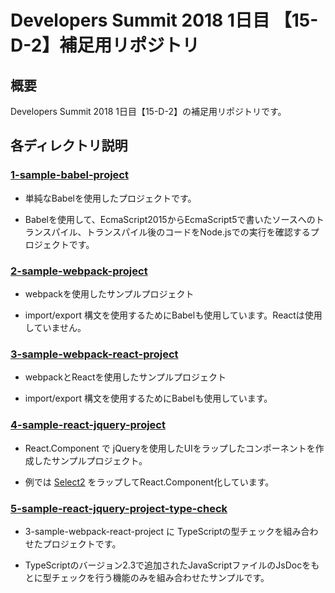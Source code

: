 # Developers Summit 2018 1日目 【15-D-2】補足用リポジトリ

## 概要

Developers Summit 2018 1日目【15-D-2】の補足用リポジトリです。


## 各ディレクトリ説明

### [1-sample-babel-project](https://github.com/jsuzuki20120311/devsumi-2018-15-d-2/tree/work/1-sample-babel-project)

 * 単純なBabelを使用したプロジェクトです。

 * Babelを使用して、EcmaScript2015からEcmaScript5で書いたソースへのトランスパイル、トランスパイル後のコードをNode.jsでの実行を確認するプロジェクトです。


### [2-sample-webpack-project](https://github.com/jsuzuki20120311/devsumi-2018-15-d-2/tree/work/2-sample-webpack-project)

 * webpackを使用したサンプルプロジェクト

 * import/export 構文を使用するためにBabelも使用しています。Reactは使用していません。


### [3-sample-webpack-react-project](https://github.com/jsuzuki20120311/devsumi-2018-15-d-2/tree/work/3-sample-webpack-react-project)

 * webpackとReactを使用したサンプルプロジェクト

 * import/export 構文を使用するためにBabelも使用しています。


### [4-sample-react-jquery-project](https://github.com/jsuzuki20120311/devsumi-2018-15-d-2/tree/work/4-sample-react-jquery-project)

 * React.Component で jQueryを使用したUIをラップしたコンポーネントを作成したサンプルプロジェクト。

 * 例では [Select2](https://select2.org/) をラップしてReact.Component化しています。


### [5-sample-react-jquery-project-type-check](https://github.com/jsuzuki20120311/devsumi-2018-15-d-2/tree/work/5-sample-react-jquery-project-type-check)

 * 3-sample-webpack-react-project に TypeScriptの型チェックを組み合わせたプロジェクトです。

 * TypeScriptのバージョン2.3で追加されたJavaScriptファイルのJsDocをもとに型チェックを行う機能のみを組み合わせたサンプルです。
